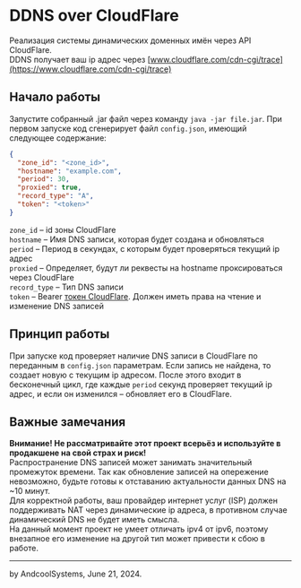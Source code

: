 # DDNS over CloudFlare
Реализация системы динамических доменных имён через API CloudFlare.  
DDNS получает ваш ip адрес через [www.cloudflare.com/cdn-cgi/trace](https://www.cloudflare.com/cdn-cgi/trace)

## Начало работы
Запустите собранный .jar файл через команду `java -jar file.jar`. При первом запуске код сгенерирует 
файл `config.json`, имеющий следующее содержание:
```json
{
  "zone_id": "<zone_id>",
  "hostname": "example.com",
  "period": 30,
  "proxied": true,
  "record_type": "A",
  "token": "<token>"
}
``` 
`zone_id` – id зоны CloudFlare  
`hostname` – Имя DNS записи, которая будет создана и обновляться  
`period` – Период в секундах, с которым будет проверяться текущий ip адрес  
`proxied` – Определяет, будут ли реквесты на hostname проксироваться через CloudFlare  
`record_type` – Тип DNS записи  
`token` – Bearer [токен CloudFlare](https://dash.cloudflare.com/profile/api-tokens). Должен иметь права на чтение и изменение DNS записей  

## Принцип работы
При запуске код проверяет наличие DNS записи в CloudFlare по переданным в `config.json` параметрам.
Если запись не найдена, то создает новую с текущим ip адресом. После этого входит в бесконечный цикл, где каждые `period` секунд
проверяет текущий ip адрес, и если он изменился – обновляет его в CloudFlare.

## Важные замечания
**Внимание! Не рассматривайте этот проект всерьёз и используйте в продакшене на свой страх и риск!**  
Распространение DNS записей может занимать значительный промежуток времени. Так как обновление записей на опережение невозможно,
будьте готовы к отставанию актуальности данных DNS на ~10 минут.  
Для корректной работы, ваш провайдер интернет услуг (ISP) должен поддерживать NAT через динамические ip адреса, в противном случае
динамический DNS не будет иметь смысла.  
На данный момент проект не умеет отличать ipv4 от ipv6, поэтому внезапное его изменение на другой тип может привести к сбою в работе.

---
by AndcoolSystems, June 21, 2024.
